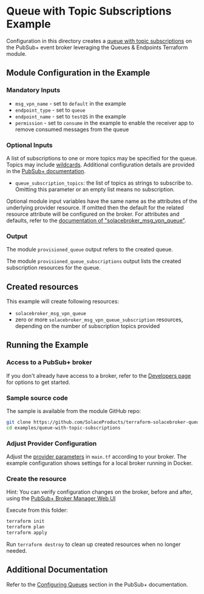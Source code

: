 # Queue with Topic Subscriptions Example

Configuration in this directory creates a [queue with topic subscriptions](https://docs.solace.com/API/API-Developer-Guide/Adding-Topic-Subscriptio.htm) on the PubSub+ event broker leveraging the Queues & Endpoints Terraform module.

## Module Configuration in the Example

### Mandatory Inputs

* `msg_vpn_name` - set to `default` in the example
* `endpoint_type` - set to `queue`
* `endpoint_name` - set to `testQS` in the example
* `permission` - set to `consume` in the example to enable the receiver app to remove consumed messages from the queue

### Optional Inputs

A list of subscriptions to one or more topics may be specified for the queue. Topics may include [wildcards](https://docs.solace.com/Messaging/Wildcard-Charaters-Topic-Subs.htm). Additional configuration details are provided in the [PubSub+ documentation](https://docs.solace.com/Messaging/Guaranteed-Msg/Configuring-Queues.htm#configure-partitioned-queues).

* `queue_subscription_topics`: the list of topics as strings to subscribe to. Omitting this parameter or an empty list means no subscription.

Optional module input variables have the same name as the attributes of the underlying provider resource. If omitted then the default for the related resource attribute will be configured on the broker. For attributes and defaults, refer to the [documentation of "solacebroker_msg_vpn_queue"](https://registry.terraform.io/providers/SolaceProducts/solacebroker/latest/docs/resources/msg_vpn_queue#optional).

### Output

The module `provisioned_queue` output refers to the created queue.

The module `provisioned_queue_subscriptions` output lists the created subscription resources for the queue.

## Created resources

This example will create following resources:

* `solacebroker_msg_vpn_queue`
* zero or more `solacebroker_msg_vpn_queue_subscription` resources, depending on the number of subscription topics provided

## Running the Example

### Access to a PubSub+ broker

If you don't already have access to a broker, refer to the [Developers page](https://www.solace.dev/) for options to get started.

### Sample source code

The sample is available from the module GitHub repo:

```bash
git clone https://github.com/SolaceProducts/terraform-solacebroker-queue-endpoint.git
cd examples/queue-with-topic-subscriptions
```

### Adjust Provider Configuration

Adjust the [provider parameters](https://registry.terraform.io/providers/SolaceProducts/solacebroker/latest/docs#schema) in `main.tf` according to your broker. The example configuration shows settings for a local broker running in Docker.

### Create the resource

Hint: You can verify configuration changes on the broker, before and after, using the [PubSub+ Broker Manager Web UI](https://docs.solace.com/Admin/Broker-Manager/PubSub-Manager-Overview.htm)

Execute from this folder:

```bash
terraform init
terraform plan
terraform apply
```

Run `terraform destroy` to clean up created resources when no longer needed.

## Additional Documentation

Refer to the [Configuring Queues](https://docs.solace.com/Messaging/Guaranteed-Msg/Configuring-Queues.htm#Configuring_Queues) section in the PubSub+ documentation.


